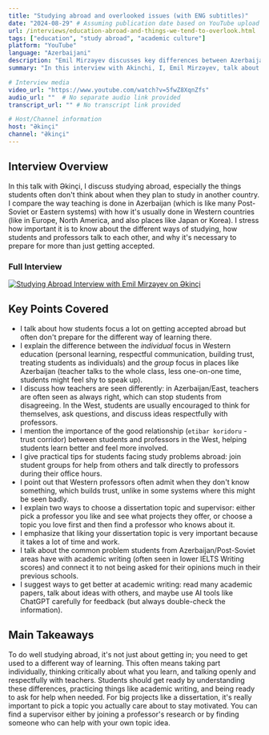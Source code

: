 ```yaml
---
title: "Studying abroad and overlooked issues (with ENG subtitles)"
date: "2024-08-29" # Assuming publication date based on YouTube upload date, adjust if known otherwise
url: /interviews/education-abroad-and-things-we-tend-to-overlook.html
tags: ["education", "study abroad", "academic culture"]
platform: "YouTube"
language: "Azerbaijani"
description: "Emil Mirzəyev discusses key differences between Azerbaijani and Western education systems and challenges students face when studying abroad."
summary: "In this interview with Akinchi, I, Emil Mirzəyev, talk about studying abroad and the things students often forget to consider. I compare how education works in Azerbaijan (more group-focused) and Western countries (more individual-focused), like how teachers and students interact, how much students are encouraged to think critically, and what's expected for academic writing. I also give tips for dealing with study problems and picking dissertation topics."

# Interview media
video_url: "https://www.youtube.com/watch?v=5fwZ8XqnZfs"
audio_url: ""  # No separate audio link provided
transcript_url: "" # No transcript link provided

# Host/Channel information
host: "Əkinçi"
channel: "Əkinçi"
---
```


## Interview Overview

In this talk with Əkinçi, I discuss studying abroad, especially the things students often don't think about when they plan to study in another country. I compare the way teaching is done in Azerbaijan (which is like many Post-Soviet or Eastern systems) with how it's usually done in Western countries (like in Europe, North America, and also places like Japan or Korea). I stress how important it is to know about the different ways of studying, how students and professors talk to each other, and why it's necessary to prepare for more than just getting accepted.

### Full Interview

[![Studying Abroad Interview with Emil Mirzəyev on Əkinçi](https://img.youtube.com/vi/5fwZ8XqnZfs/0.jpg)](https://www.youtube.com/watch?v=5fwZ8XqnZfs)

## Key Points Covered

- I talk about how students focus a lot on getting accepted abroad but often don't prepare for the different way of learning there.
- I explain the difference between the *individual* focus in Western education (personal learning, respectful communication, building trust, treating students as individuals) and the *group* focus in places like Azerbaijan (teacher talks to the whole class, less one-on-one time, students might feel shy to speak up).
- I discuss how teachers are seen differently: in Azerbaijan/East, teachers are often seen as always right, which can stop students from disagreeing. In the West, students are usually encouraged to think for themselves, ask questions, and discuss ideas respectfully with professors.
- I mention the importance of the good relationship (`etibar koridoru` - trust corridor) between students and professors in the West, helping students learn better and feel more involved.
- I give practical tips for students facing study problems abroad: join student groups for help from others and talk directly to professors during their office hours.
- I point out that Western professors often admit when they don't know something, which builds trust, unlike in some systems where this might be seen badly.
- I explain two ways to choose a dissertation topic and supervisor: either pick a professor you like and see what projects they offer, or choose a topic you love first and then find a professor who knows about it.
- I emphasize that liking your dissertation topic is very important because it takes a lot of time and work.
- I talk about the common problem students from Azerbaijan/Post-Soviet areas have with academic writing (often seen in lower IELTS Writing scores) and connect it to not being asked for their opinions much in their previous schools.
- I suggest ways to get better at academic writing: read many academic papers, talk about ideas with others, and maybe use AI tools like ChatGPT carefully for feedback (but always double-check the information).

## Main Takeaways

To do well studying abroad, it's not just about getting in; you need to get used to a different way of learning. This often means taking part individually, thinking critically about what you learn, and talking openly and respectfully with teachers. Students should get ready by understanding these differences, practicing things like academic writing, and being ready to ask for help when needed. For big projects like a dissertation, it's really important to pick a topic you actually care about to stay motivated. You can find a supervisor either by joining a professor's research or by finding someone who can help with your own topic idea.
